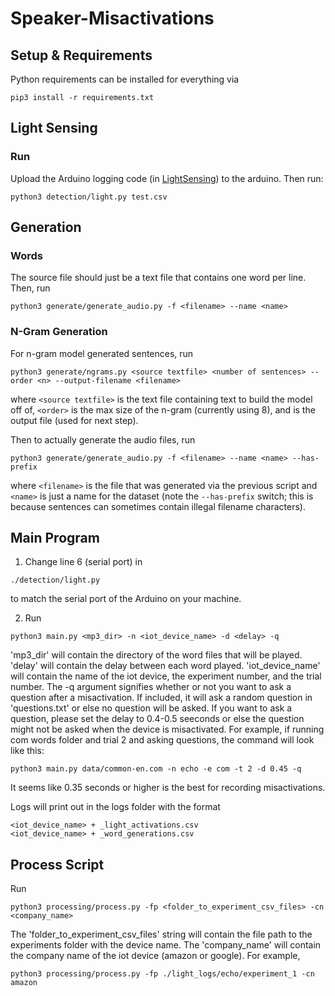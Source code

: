 # Speaker-Misactivations
## Setup & Requirements
Python requirements can be installed for everything via
```shell
pip3 install -r requirements.txt
```
## Light Sensing
### Run
Upload the Arduino logging code (in [LightSensing](LightSensing)) to the arduino. Then run:
```shell
python3 detection/light.py test.csv
```

## Generation
### Words
The source file should just be a text file that contains one word per line. Then, run
```shell
python3 generate/generate_audio.py -f <filename> --name <name>
```

### N-Gram Generation
For n-gram model generated sentences, run
```shell
python3 generate/ngrams.py <source textfile> <number of sentences> --order <n> --output-filename <filename>
```
where `<source textfile>` is the text file containing text to build the model off of, `<order>` is the max size of the n-gram (currently using 8), and <filename> is the output file (used for next step). 

Then to actually generate the audio files, run 
```shell
python3 generate/generate_audio.py -f <filename> --name <name> --has-prefix
```
where `<filename>` is the file that was generated via the previous script and `<name>` is just a name for the dataset (note the `--has-prefix` switch; this is because sentences can sometimes contain illegal filename characters).


## Main Program
1. Change line 6 (serial port) in
```shell
./detection/light.py
```
to match the serial port of the Arduino on your machine. 

2. Run
```shell
python3 main.py <mp3_dir> -n <iot_device_name> -d <delay> -q
```

'mp3_dir' will contain the directory of the word files that will be played. 'delay' will contain the delay between each word played. 'iot_device_name' will contain the name of the iot device, the experiment number, and the trial number. The -q argument signifies whether or not you want to ask a question after a misactivation. If included, it will ask a random question in 'questions.txt' or else no question will be asked. If you want to ask a question, please set the delay to 0.4-0.5 seeconds or else the question might not be asked when the device is misactivated. For example, if running com words folder and trial 2 and asking questions, the command will look like this:

```shell
python3 main.py data/common-en.com -n echo -e com -t 2 -d 0.45 -q
```
It seems like 0.35 seconds or higher is the best for recording misactivations. 

Logs will print out in the logs folder with the format
```shell
<iot_device_name> + _light_activations.csv
<iot_device_name> + _word_generations.csv
```

## Process Script
Run 
```shell
python3 processing/process.py -fp <folder_to_experiment_csv_files> -cn <company_name>
```

The 'folder_to_experiment_csv_files' string will contain the file path to the experiments folder with the device name. The 'company_name' will contain the company name of the iot device (amazon or google). For example,
```shell
python3 processing/process.py -fp ./light_logs/echo/experiment_1 -cn amazon
```
